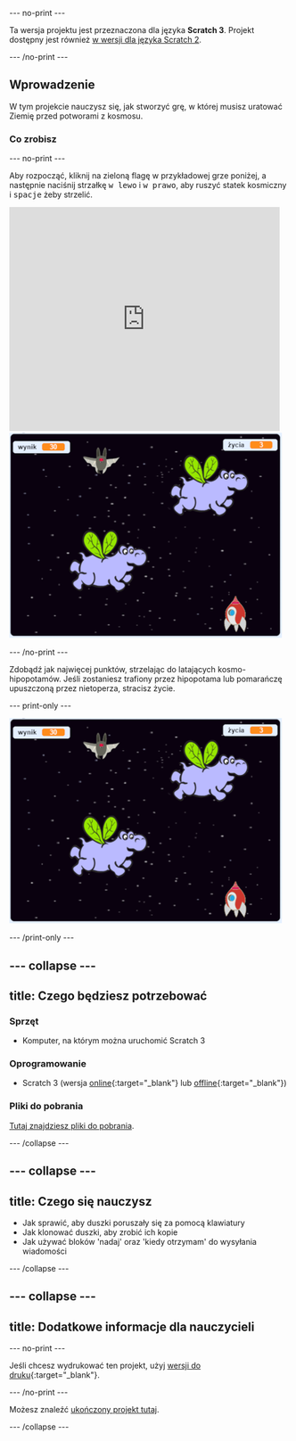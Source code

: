 \--- no-print \---

Ta wersja projektu jest przeznaczona dla języka **Scratch 3**. Projekt dostępny jest również [w wersji dla języka Scratch 2](https://projects.raspberrypi.org/en/projects/clone-wars-scratch2).

\--- /no-print \---

## Wprowadzenie

W tym projekcie nauczysz się, jak stworzyć grę, w której musisz uratować Ziemię przed potworami z kosmosu.

### Co zrobisz

\--- no-print \---

Aby rozpocząć, kliknij na zieloną flagę w przykładowej grze poniżej, a następnie naciśnij strzałkę <kbd>w lewo</kbd> i <kbd>w prawo</kbd>, aby ruszyć statek kosmiczny i <kbd>spacje</kbd> żeby strzelić.

<div class="scratch-preview">
  <iframe allowtransparency="true" width="485" height="402" src="https://scratch.mit.edu/projects/embed/276887163/?autostart=false" frameborder="0" scrolling="no"></iframe>
  <img src="images/showcase.png">
</div>

\--- /no-print \---

Zdobądź jak najwięcej punktów, strzelając do latających kosmo-hipopotamów. Jeśli zostaniesz trafiony przez hipopotama lub pomarańczę upuszczoną przez nietoperza, stracisz życie.

\--- print-only \---

![opis](images/showcase.png)

\--- /print-only \---

## \--- collapse \---

## title: Czego będziesz potrzebować

### Sprzęt

+ Komputer, na którym można uruchomić Scratch 3

### Oprogramowanie

+ Scratch 3 (wersja [online](https://rpf.io/scratchon){:target="_blank"} lub [offline](https://rpf.io/scratchoff){:target="_blank"})

### Pliki do pobrania

[Tutaj znajdziesz pliki do pobrania](https://rpf.io/p/en/clone-wars-go).

\--- /collapse \---

## \--- collapse \---

## title: Czego się nauczysz

+ Jak sprawić, aby duszki poruszały się za pomocą klawiatury
+ Jak klonować duszki, aby zrobić ich kopie
+ Jak używać bloków 'nadaj' oraz 'kiedy otrzymam' do wysyłania wiadomości

\--- /collapse \---

## \--- collapse \---

## title: Dodatkowe informacje dla nauczycieli

\--- no-print \---

Jeśli chcesz wydrukować ten projekt, użyj [wersji do druku](https://projects.raspberrypi.org/en/projects/clone-wars/print){:target="_blank"}.

\--- /no-print \---

Możesz znaleźć [ukończony projekt tutaj](https://rpf.io/p/en/clone-wars-get).

\--- /collapse \---